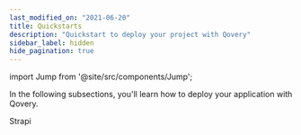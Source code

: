 ```yaml
---
last_modified_on: "2021-06-20"
title: Quickstarts
description: "Quickstart to deploy your project with Qovery"
sidebar_label: hidden
hide_pagination: true
---
```


import Jump from '@site/src/components/Jump';

In the following subsections, you'll learn how to deploy your application with Qovery.

<Jump to="/docs/using-qovery/quickstart/strapi/">Strapi</Jump>



